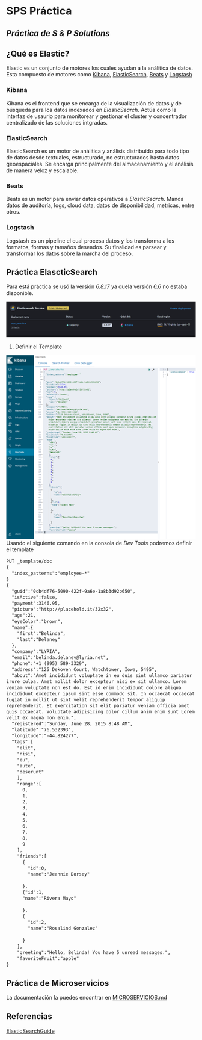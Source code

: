 # SPS Práctica
_Práctica de S & P Solutions_
----------------------------------------------------------------

## ¿Qué es Elastic?
Elastic es un conjunto de motores los cuales ayudan a la análitica de datos. Esta compuesto de motores como [Kibana](https://www.elastic.co/es/what-is/kibana), [ElasticSearch](https://www.elastic.co/es/what-is/elasticsearch), [Beats](https://www.elastic.co/es/beats/) y [Logstash](https://www.elastic.co/es/logstash/)


### Kibana
Kibana es el frontend que se encarga de la visualización de datos y de búsqueda para los datos indexados en *ElasticSearch*.
Actúa como la interfaz de usaurio para monitorear y gestionar el cluster y concentrador centralizado de las soluciones intgradas.

### ElasticSearch
ElasticSearch es un motor de análitica y análisis distribuido para todo tipo de datos desde textuales, estructurado, no estructurados hasta datos geoespaciales. 
Se encarga principalmente del almacenamiento y el análisis de manera veloz y escalable.

### Beats
Beats es un motor para enviar datos operativos a *ElasticSearch*.
Manda datos de auditoría, logs, cloud data, datos de disponibilidad, metricas, entre otros.

### Logstash
Logstash es un pipeline el cual procesa datos y los transforma a los formatos, formas y tamaños deseados.
Su finalidad es parsear y transformar los datos sobre la marcha del proceso.


## Práctica ElascticSearch
Para está práctica se usó la versión *6.8.17* ya quela versión *6.6* no estaba disponible.

![Deployment](./Resources/Deployment.PNG)

1. Definir el Template

![Template](./Resources/Template.PNG)
Usando el siguiente comando en la consola de _Dev Tools_ podremos definir el template
```
PUT _template/doc
{
  "index_patterns":"employee-*"
}
{
  "guid":"0cb4df76-5090-422f-9a6e-1a8b3d92b650",
  "isActive":false,
  "payment":3146.95,
  "picture":"http://placehold.it/32x32",
  "age":21,
  "eyeColor":"brown",
  "name":{
    "first":"Belinda",
    "last":"Delaney"
  },
  "company":"LYRIA",
  "email":"belinda.delaney@lyria.net",
  "phone":"+1 (995) 589-3329",
  "address":"125 Dekoven Court, Watchtower, Iowa, 5495",
  "about":"Amet incididunt voluptate in eu duis sint ullamco pariatur irure culpa. Amet mollit dolor excepteur nisi ex sit ullamco. Lorem veniam voluptate non est do. Est id enim incididunt dolore aliqua incididunt excepteur ipsum sint esse commodo sit. In occaecat occaecat fugiat in mollit ut sint velit reprehenderit tempor aliquip reprehenderit. Et exercitation sit elit pariatur veniam officia amet quis occaecat. Voluptate adipisicing dolor cillum anim enim sunt Lorem velit ex magna non enim.",
  "registered":"Sunday, June 28, 2015 8:48 AM",
  "latitude":"76.532393",
  "longitude":"-44.824277",
  "tags":[
    "elit",
    "nisi",
    "eu",
    "aute",
    "deserunt"
    ],
    "range":[
      0,
      1,
      2,
      3,
      4,
      5,
      6,
      7,
      8,
      9
    ],
    "friends":[
      {
        "id":0,
        "name":"Jeannie Dorsey"
        
      },
      {"id":1,
      "name":"Rivera Mayo"
        
      },
      {
        "id":2,
        "name":"Rosalind Gonzalez"
        
      }
    ],
    "greeting":"Hello, Belinda! You have 5 unread messages.",
    "favoriteFruit":"apple"
}
```


## Práctica de Microservicios
La documentación la puedes encontrar en [MICROSERVICIOS.md](./Microservicios/MICROSERVICIOS.md)

## Referencias
[ElasticSearchGuide](https://www.elastic.co/guide/en/elasticsearch/reference/current/index.html)